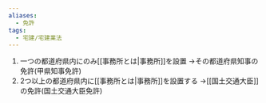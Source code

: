```yaml
---
aliases:
  - 免許
tags:
  - 宅建/宅建業法
---
```

1. 一つの都道府県内にのみ[[事務所とは|事務所]]を設置
   →その都道府県知事の免許(甲県知事免許)
2. 2つ以上の都道府県内に[[事務所とは|事務所]]を設置する
   →[[国土交通大臣]]の免許(国土交通大臣免許)
